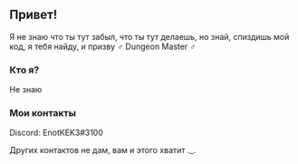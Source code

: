 ## Привет!
Я не знаю что ты тут забыл, что ты тут делаешь, но знай, спиздишь мой код, я тебя найду, и призву ♂️ Dungeon Master ♂️

### Кто я?
Не знаю

### Мои контакты
Discord: EnotKEK3#3100

Других контактов не дам, вам и этого хватит ._.
